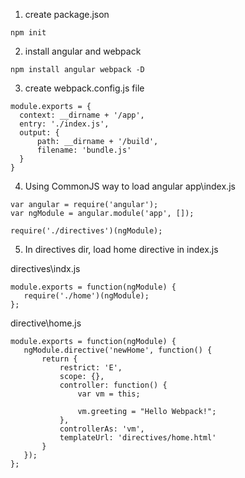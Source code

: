 1. create package.json

 ```
 npm init
 ```   
  
  
2. install angular and webpack

 ```
 npm install angular webpack -D
 ```
  
  
3. create webpack.config.js file

  ```
  module.exports = {
    context: __dirname + '/app',
    entry: './index.js',
    output: {
        path: __dirname + '/build',
        filename: 'bundle.js'
    }
  }
  ```
  
  
4. Using CommonJS way to load angular
  app\index.js
  
  ```
  var angular = require('angular');
  var ngModule = angular.module('app', []);

  require('./directives')(ngModule);
  ```

5. In directives dir, load home directive in index.js

 directives\indx.js
 ```
 module.exports = function(ngModule) {
    require('./home')(ngModule);
 };
 ```


 directive\home.js
 ```
module.exports = function(ngModule) {
    ngModule.directive('newHome', function() {
        return {
            restrict: 'E',
            scope: {},
            controller: function() {
                var vm = this;

                vm.greeting = "Hello Webpack!";
            },
            controllerAs: 'vm',
            templateUrl: 'directives/home.html'
        }
    });
};
 ```

